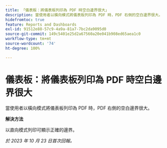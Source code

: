 ```yaml
---
title: 「儀表板：將儀表板列印為 PDF 時空白邊界很大」
description: 當使用者以橫向模式將儀表板列印為 PDF 時，PDF 右側的空白邊界很大。
hidefromtoc: true
feature: Reports and Dashboards
exl-id: 91512e88-57c9-4a9a-81a7-7bc2da9095d0
source-git-commit: 149c5401e25d2a67560a20e041b908ed65aea1c0
workflow-type: tm+mt
source-wordcount: '74'
ht-degree: 100%

---
```


# 儀表板：將儀表板列印為 PDF 時空白邊界很大

<!--Article by request-->

當使用者以橫向模式將儀表板列印為 PDF 時，PDF 右側的空白邊界很大。

**解決方法**

以直向模式列印可顯示正確的邊界。

_於 2023 年 10 月 23 日首次回報。_
